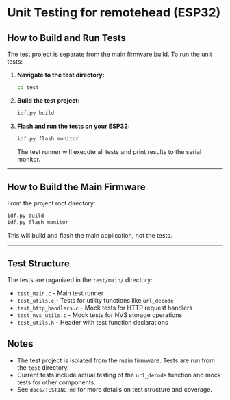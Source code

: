 # Unit Testing for remotehead (ESP32)

## How to Build and Run Tests

The test project is separate from the main firmware build. To run the unit tests:

1. **Navigate to the test directory:**
   ```sh
   cd test
   ```

2. **Build the test project:**
   ```sh
   idf.py build
   ```

3. **Flash and run the tests on your ESP32:**
   ```sh
   idf.py flash monitor
   ```

   The test runner will execute all tests and print results to the serial monitor.

---

## How to Build the Main Firmware

From the project root directory:

```sh
idf.py build
idf.py flash monitor
```

This will build and flash the main application, not the tests.

---

## Test Structure

The tests are organized in the `test/main/` directory:

- `test_main.c` - Main test runner
- `test_utils.c` - Tests for utility functions like `url_decode`
- `test_http_handlers.c` - Mock tests for HTTP request handlers
- `test_nvs_utils.c` - Mock tests for NVS storage operations
- `test_utils.h` - Header with test function declarations

## Notes

- The test project is isolated from the main firmware. Tests are run from the `test` directory.
- Current tests include actual testing of the `url_decode` function and mock tests for other components.
- See `docs/TESTING.md` for more details on test structure and coverage.
